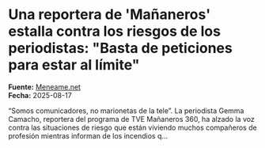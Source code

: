 # Una reportera de 'Mañaneros' estalla contra los riesgos de los periodistas: "Basta de peticiones para estar al límite"

**Fuente:** [Meneame.net](https://www.meneame.net/m/actualidad/reportera-mananeros-estalla-contra-riesgos-periodistas-basta)  
**Fecha:** 2025-08-17

“Somos comunicadores, no marionetas de la tele”. La periodista Gemma Camacho, reportera del programa de TVE Mañaneros 360, ha alzado la voz contra las situaciones de riesgo que están viviendo muchos compañeros de profesión mientras informan de los incendios q…


